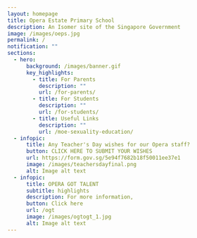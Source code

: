 ```yaml
---
layout: homepage
title: Opera Estate Primary School
description: An Isomer site of the Singapore Government
image: /images/oeps.jpg
permalink: /
notification: ""
sections:
  - hero:
      background: /images/banner.gif
      key_highlights:
        - title: For Parents
          description: ""
          url: /for-parents/
        - title: For Students
          description: ""
          url: /for-students/
        - title: Useful Links
          description: ""
          url: /moe-sexuality-education/
  - infopic:
      title: Any Teacher's Day wishes for our Opera staff?
      button: CLICK HERE TO SUBMIT YOUR WISHES
      url: https://form.gov.sg/5e94f7682b18f50011ee37e1
      image: /images/teachersdayfinal.png
      alt: Image alt text
  - infopic:
      title: OPERA GOT TALENT
      subtitle: highlights
      description: For more information,
      button: Click here
      url: /ogt
      image: /images/ogtogt_1.jpg
      alt: Image alt text
---
```

